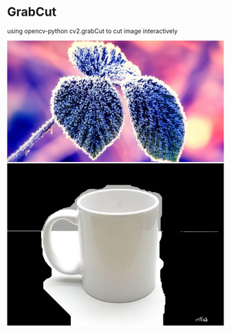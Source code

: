 # GrabCut

using opencv-python cv2.grabCut to cut image interactively 

![view1](view1.jpg)![result](result.jpg)

